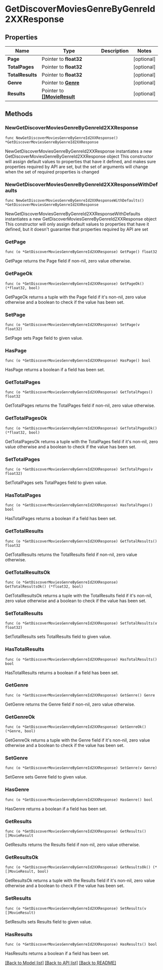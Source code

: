# GetDiscoverMoviesGenreByGenreId2XXResponse

## Properties

Name | Type | Description | Notes
------------ | ------------- | ------------- | -------------
**Page** | Pointer to **float32** |  | [optional] 
**TotalPages** | Pointer to **float32** |  | [optional] 
**TotalResults** | Pointer to **float32** |  | [optional] 
**Genre** | Pointer to [**Genre**](Genre.md) |  | [optional] 
**Results** | Pointer to [**[]MovieResult**](MovieResult.md) |  | [optional] 

## Methods

### NewGetDiscoverMoviesGenreByGenreId2XXResponse

`func NewGetDiscoverMoviesGenreByGenreId2XXResponse() *GetDiscoverMoviesGenreByGenreId2XXResponse`

NewGetDiscoverMoviesGenreByGenreId2XXResponse instantiates a new GetDiscoverMoviesGenreByGenreId2XXResponse object
This constructor will assign default values to properties that have it defined,
and makes sure properties required by API are set, but the set of arguments
will change when the set of required properties is changed

### NewGetDiscoverMoviesGenreByGenreId2XXResponseWithDefaults

`func NewGetDiscoverMoviesGenreByGenreId2XXResponseWithDefaults() *GetDiscoverMoviesGenreByGenreId2XXResponse`

NewGetDiscoverMoviesGenreByGenreId2XXResponseWithDefaults instantiates a new GetDiscoverMoviesGenreByGenreId2XXResponse object
This constructor will only assign default values to properties that have it defined,
but it doesn't guarantee that properties required by API are set

### GetPage

`func (o *GetDiscoverMoviesGenreByGenreId2XXResponse) GetPage() float32`

GetPage returns the Page field if non-nil, zero value otherwise.

### GetPageOk

`func (o *GetDiscoverMoviesGenreByGenreId2XXResponse) GetPageOk() (*float32, bool)`

GetPageOk returns a tuple with the Page field if it's non-nil, zero value otherwise
and a boolean to check if the value has been set.

### SetPage

`func (o *GetDiscoverMoviesGenreByGenreId2XXResponse) SetPage(v float32)`

SetPage sets Page field to given value.

### HasPage

`func (o *GetDiscoverMoviesGenreByGenreId2XXResponse) HasPage() bool`

HasPage returns a boolean if a field has been set.

### GetTotalPages

`func (o *GetDiscoverMoviesGenreByGenreId2XXResponse) GetTotalPages() float32`

GetTotalPages returns the TotalPages field if non-nil, zero value otherwise.

### GetTotalPagesOk

`func (o *GetDiscoverMoviesGenreByGenreId2XXResponse) GetTotalPagesOk() (*float32, bool)`

GetTotalPagesOk returns a tuple with the TotalPages field if it's non-nil, zero value otherwise
and a boolean to check if the value has been set.

### SetTotalPages

`func (o *GetDiscoverMoviesGenreByGenreId2XXResponse) SetTotalPages(v float32)`

SetTotalPages sets TotalPages field to given value.

### HasTotalPages

`func (o *GetDiscoverMoviesGenreByGenreId2XXResponse) HasTotalPages() bool`

HasTotalPages returns a boolean if a field has been set.

### GetTotalResults

`func (o *GetDiscoverMoviesGenreByGenreId2XXResponse) GetTotalResults() float32`

GetTotalResults returns the TotalResults field if non-nil, zero value otherwise.

### GetTotalResultsOk

`func (o *GetDiscoverMoviesGenreByGenreId2XXResponse) GetTotalResultsOk() (*float32, bool)`

GetTotalResultsOk returns a tuple with the TotalResults field if it's non-nil, zero value otherwise
and a boolean to check if the value has been set.

### SetTotalResults

`func (o *GetDiscoverMoviesGenreByGenreId2XXResponse) SetTotalResults(v float32)`

SetTotalResults sets TotalResults field to given value.

### HasTotalResults

`func (o *GetDiscoverMoviesGenreByGenreId2XXResponse) HasTotalResults() bool`

HasTotalResults returns a boolean if a field has been set.

### GetGenre

`func (o *GetDiscoverMoviesGenreByGenreId2XXResponse) GetGenre() Genre`

GetGenre returns the Genre field if non-nil, zero value otherwise.

### GetGenreOk

`func (o *GetDiscoverMoviesGenreByGenreId2XXResponse) GetGenreOk() (*Genre, bool)`

GetGenreOk returns a tuple with the Genre field if it's non-nil, zero value otherwise
and a boolean to check if the value has been set.

### SetGenre

`func (o *GetDiscoverMoviesGenreByGenreId2XXResponse) SetGenre(v Genre)`

SetGenre sets Genre field to given value.

### HasGenre

`func (o *GetDiscoverMoviesGenreByGenreId2XXResponse) HasGenre() bool`

HasGenre returns a boolean if a field has been set.

### GetResults

`func (o *GetDiscoverMoviesGenreByGenreId2XXResponse) GetResults() []MovieResult`

GetResults returns the Results field if non-nil, zero value otherwise.

### GetResultsOk

`func (o *GetDiscoverMoviesGenreByGenreId2XXResponse) GetResultsOk() (*[]MovieResult, bool)`

GetResultsOk returns a tuple with the Results field if it's non-nil, zero value otherwise
and a boolean to check if the value has been set.

### SetResults

`func (o *GetDiscoverMoviesGenreByGenreId2XXResponse) SetResults(v []MovieResult)`

SetResults sets Results field to given value.

### HasResults

`func (o *GetDiscoverMoviesGenreByGenreId2XXResponse) HasResults() bool`

HasResults returns a boolean if a field has been set.


[[Back to Model list]](../README.md#documentation-for-models) [[Back to API list]](../README.md#documentation-for-api-endpoints) [[Back to README]](../README.md)


